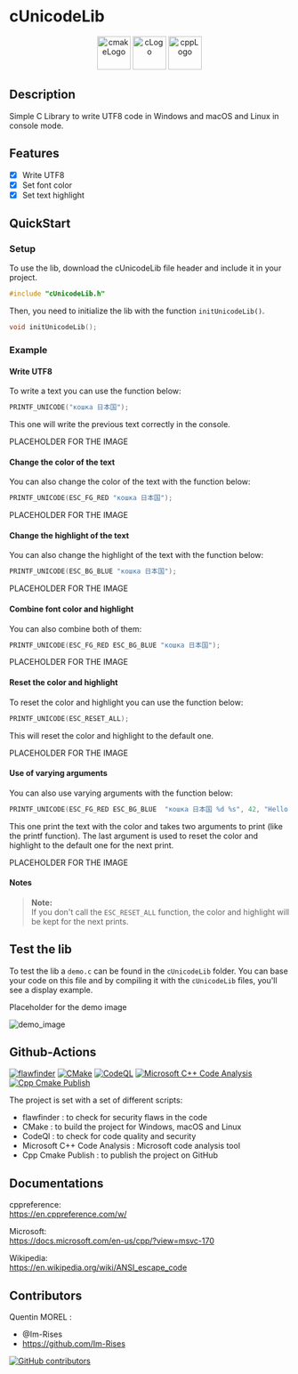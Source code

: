 # cUnicodeLib

<p align="center">
      <img src="https://user-images.githubusercontent.com/59691442/183268126-b3d19e66-8f2d-463a-805e-ae6ef7cc6c01.png" alt="cmakeLogo" style="height:60px;"/>
      <img src="https://img.shields.io/badge/C-00599C?style=for-the-badge&logo=c&logoColor=white" alt="cLogo" style="height:60px;"/>
      <img src="https://img.shields.io/badge/C%2B%2B-00599C?style=for-the-badge&logo=c%2B%2B&logoColor=white" alt="cppLogo" style="height:60px;"/>
</p>

## Description

Simple C Library to write UTF8 code in Windows and macOS and Linux in console mode.

## Features

- [x] Write UTF8
- [x] Set font color
- [x] Set text highlight

## QuickStart

### Setup

To use the lib, download the cUnicodeLib file header and include it in your project.

```c
#include "cUnicodeLib.h"
```

Then, you need to initialize the lib with the function `initUnicodeLib()`.

```c
void initUnicodeLib();
```

### Example

#### Write UTF8

To write a text you can use the function below:

```c
PRINTF_UNICODE("кошка 日本国");
```

This one will write the previous text correctly in the console.

PLACEHOLDER FOR THE IMAGE

#### Change the color of the text

You can also change the color of the text with the function below:

```c
PRINTF_UNICODE(ESC_FG_RED "кошка 日本国");
```

PLACEHOLDER FOR THE IMAGE

#### Change the highlight of the text

You can also change the highlight of the text with the function below:

```c
PRINTF_UNICODE(ESC_BG_BLUE "кошка 日本国");
```

PLACEHOLDER FOR THE IMAGE

#### Combine font color and highlight

You can also combine both of them:

```c
PRINTF_UNICODE(ESC_FG_RED ESC_BG_BLUE "кошка 日本国");
```

PLACEHOLDER FOR THE IMAGE

#### Reset the color and highlight

To reset the color and highlight you can use the function below:

```c
PRINTF_UNICODE(ESC_RESET_ALL);
```

This will reset the color and highlight to the default one.

PLACEHOLDER FOR THE IMAGE

#### Use of varying arguments

You can also use varying arguments with the function below:

```c
PRINTF_UNICODE(ESC_FG_RED ESC_BG_BLUE  "кошка 日本国 %d %s", 42, "Hello World" ESC_RESET_ALL);
```

This one print the text with the color and takes two arguments to print (like the printf function).
The last argument is used to reset the color and highlight to the default one for the next print.

PLACEHOLDER FOR THE IMAGE

#### Notes

> **Note:**  
> If you don't call the `ESC_RESET_ALL` function, the color and highlight will be kept for the next prints.

## Test the lib

To test the lib a `demo.c` can be found in the `cUnicodeLib` folder. You can base your code on this file and by
compiling it with the `cUnicodeLib` files, you'll see a display example.

Placeholder for the demo image

![demo_image](https://user-images.githubusercontent.com/59691442/188744506-294cbed5-9492-4216-ad2f-b57fe21bf449.png)

## Github-Actions

[![flawfinder](https://github.com/Im-Rises/cUnicodeLib/actions/workflows/flawfinder.yml/badge.svg?branch=main)](https://github.com/Im-Rises/cUnicodeLib/actions/workflows/flawfinder.yml)
[![CMake](https://github.com/Im-Rises/cUnicodeLib/actions/workflows/cmake.yml/badge.svg?branch=main)](https://github.com/Im-Rises/cUnicodeLib/actions/workflows/cmake.yml)
[![CodeQL](https://github.com/Im-Rises/cUnicodeLib/actions/workflows/codeql.yml/badge.svg?branch=main)](https://github.com/Im-Rises/cUnicodeLib/actions/workflows/codeql.yml)
[![Microsoft C++ Code Analysis](https://github.com/Im-Rises/cUnicodeLib/actions/workflows/msvc.yml/badge.svg?branch=main)](https://github.com/Im-Rises/cUnicodeLib/actions/workflows/msvc.yml)
[![Cpp Cmake Publish](https://github.com/Im-Rises/cUnicodeLib/actions/workflows/cpp-cmake-publish.yml/badge.svg?branch=main)](https://github.com/Im-Rises/cUnicodeLib/actions/workflows/cpp-cmake-publish.yml)

The project is set with a set of different scripts:

- flawfinder : to check for security flaws in the code
- CMake : to build the project for Windows, macOS and Linux
- CodeQl : to check for code quality and security
- Microsoft C++ Code Analysis : Microsoft code analysis tool
- Cpp Cmake Publish : to publish the project on GitHub

## Documentations

cppreference:  
<https://en.cppreference.com/w/>

Microsoft:  
<https://docs.microsoft.com/en-us/cpp/?view=msvc-170>

Wikipedia:  
<https://en.wikipedia.org/wiki/ANSI_escape_code>

## Contributors

Quentin MOREL :

- @Im-Rises
- <https://github.com/Im-Rises>

[![GitHub contributors](https://contrib.rocks/image?repo=Im-Rises/cUnicodeLib)](https://github.com/Im-Rises/cUnicodeLib/graphs/contributors)